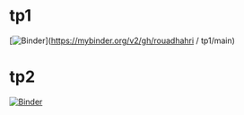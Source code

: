 # tp1
[![Binder](https://mybinder.org/badge_logo.svg)](https://mybinder.org/v2/gh/rouadhahri / tp1/main)
# tp2
[![Binder](https://mybinder.org/badge_logo.svg)](https://mybinder.org/v2/gh/rouadhahri/les-tp-/blob/main/TP2%20roua.ipynb/main)

